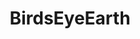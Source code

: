 ---
title: BirdsEyeEarth
crosslinks:
- itookapicture
- pics
- MostBeautiful
- EarthPorn
- pic
- Seattle
- woahdude
---